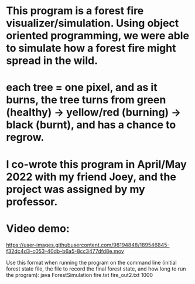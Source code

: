 # This program is a forest fire visualizer/simulation. Using object oriented programming, we were able to simulate how a forest fire might spread in the wild.
# each tree = one pixel, and as it burns, the tree turns from green (healthy) -> yellow/red (burning) -> black (burnt), and has a chance to regrow.
# I co-wrote this program in April/May 2022 with my friend Joey, and the project was assigned by my professor.

# Video demo:


https://user-images.githubusercontent.com/98194848/189546845-f32dc4d3-c053-40db-b6a5-8cc3477dfd8e.mov





Use this format when running the program on the command line (initial forest state file, the file to record the final forest state, and how long to run the program):
java ForestSimulation fire.txt fire_out2.txt 1000

